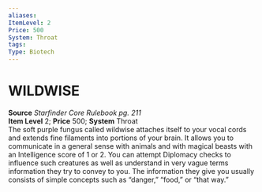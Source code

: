 ```yaml
---
aliases: 
ItemLevel: 2
Price: 500
System: Throat
tags: 
Type: Biotech
---
```

# WILDWISE
**Source** _Starfinder Core Rulebook pg. 211_  
**Item Level** 2; **Price** 500; **System** Throat  
The soft purple fungus called wildwise attaches itself to your vocal cords and extends fine filaments into portions of your brain. It allows you to communicate in a general sense with animals and with magical beasts with an Intelligence score of 1 or 2. You can attempt Diplomacy checks to influence such creatures as well as understand in very vague terms information they try to convey to you. The information they give you usually consists of simple concepts such as “danger,” “food,” or “that way.”